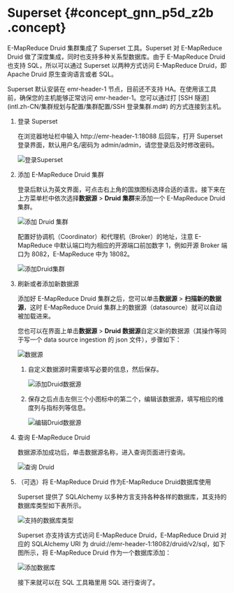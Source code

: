 # Superset {#concept_gnn_p5d_z2b .concept}

E-MapReduce Druid 集群集成了 Superset 工具。Superset 对 E-MapReduce Druid 做了深度集成，同时也支持多种关系型数据库。由于 E-MapReduce Druid 也支持 SQL，所以可以通过 Superset 以两种方式访问 E-MapReduce Druid，即Apache Druid 原生查询语言或者 SQL。

Superset 默认安装在 emr-header-1 节点，目前还不支持 HA。在使用该工具前，确保您的主机能够正常访问 emr-header-1。您可以通过打 [SSH 隧道](intl.zh-CN/集群规划与配置/集群配置/SSH 登录集群.md#) 的方式连接到主机。

1.  登录 Superset

    在浏览器地址栏中输入 http://emr-header-1:18088 后回车，打开 Superset 登录界面，默认用户名/密码为 admin/admin，请您登录后及时修改密码。

    ![登录Superset](http://static-aliyun-doc.oss-cn-hangzhou.aliyuncs.com/assets/img/17910/156566037810869_zh-CN.png)

2.  添加 E-MapReduce Druid 集群

    登录后默认为英文界面，可点击右上角的国旗图标选择合适的语言。接下来在上方菜单栏中依次选择**数据源** \> **Druid 集群**来添加一个 E-MapReduce Druid 集群。

    ![添加 Druid 集群](http://static-aliyun-doc.oss-cn-hangzhou.aliyuncs.com/assets/img/17910/156566037810870_zh-CN.png)

    配置好协调机（Coordinator）和代理机（Broker）的地址，注意 E-MapReduce 中默认端口均为相应的开源端口前加数字 1，例如开源 Broker 端口为 8082，E-MapReduce 中为 18082。

    ![添加Druid集群](http://static-aliyun-doc.oss-cn-hangzhou.aliyuncs.com/assets/img/17910/156566037810871_zh-CN.png)

3.  刷新或者添加新数据源

    添加好 E-MapReduce Druid 集群之后，您可以单击**数据源** \> **扫描新的数据源**，这时 E-MapReduce Druid 集群上的数据源（datasource）就可以自动被加载进来。

    您也可以在界面上单击**数据源** \> **Druid 数据源**自定义新的数据源（其操作等同于写一个 data source ingestion 的 json 文件），步骤如下：

    ![数据源](http://static-aliyun-doc.oss-cn-hangzhou.aliyuncs.com/assets/img/17910/156566037910872_zh-CN.png)

    1.  自定义数据源时需要填写必要的信息，然后保存。

        ![添加Druid数据源](http://static-aliyun-doc.oss-cn-hangzhou.aliyuncs.com/assets/img/17910/156566037910873_zh-CN.png)

    2.  保存之后点击左侧三个小图标中的第二个，编辑该数据源，填写相应的维度列与指标列等信息。

        ![编辑Druid数据源](http://static-aliyun-doc.oss-cn-hangzhou.aliyuncs.com/assets/img/17910/156566037910874_zh-CN.png)

4.  查询 E-MapReduce Druid

    数据源添加成功后，单击数据源名称，进入查询页面进行查询。

    ![查询 Druid](http://static-aliyun-doc.oss-cn-hangzhou.aliyuncs.com/assets/img/17910/156566038010875_zh-CN.png)

5.  （可选）将 E-MapReduce Druid 作为E-MapReduce Druid数据库使用

    Superset 提供了 SQLAlchemy 以多种方言支持各种各样的数据库，其支持的数据库类型如下表所示。

    ![支持的数据库类型](http://static-aliyun-doc.oss-cn-hangzhou.aliyuncs.com/assets/img/17910/156566038010876_zh-CN.png)

    Superset 亦支持该方式访问 E-MapReduce Druid，E-MapReduce Druid 对应的 SQLAlchemy URI 为 druid://emr-header-1:18082/druid/v2/sql，如下图所示，将 E-MapReduce Druid 作为一个数据库添加：

    ![添加数据库](http://static-aliyun-doc.oss-cn-hangzhou.aliyuncs.com/assets/img/17910/156566038010877_zh-CN.png)

    接下来就可以在 SQL 工具箱里用 SQL 进行查询了。


